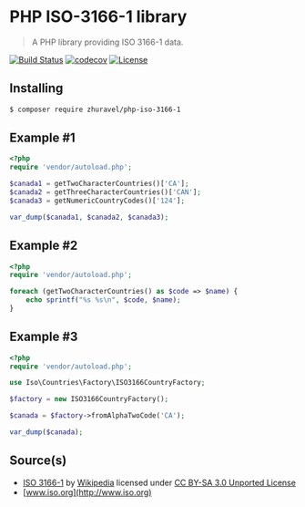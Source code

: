 # PHP ISO-3166-1 library
> A PHP library providing ISO 3166-1 data.

[![Build Status](https://travis-ci.com/zhooravell/php-iso-3166-1.svg?branch=master)](https://travis-ci.com/zhooravell/php-iso-3166-1)
[![codecov](https://codecov.io/gh/zhooravell/php-iso-3166-1/branch/master/graph/badge.svg)](https://codecov.io/gh/zhooravell/php-iso-3166-1)
[![License](https://img.shields.io/packagist/l/zhuravel/php-iso-3166-1.svg?style=flat-square)](https://packagist.org/packages/zhuravel/php-iso-3166-1)

## Installing

``` sh
$ composer require zhuravel/php-iso-3166-1
```

## Example #1
```php
<?php
require 'vendor/autoload.php';

$canada1 = getTwoCharacterCountries()['CA'];
$canada2 = getThreeCharacterCountries()['CAN'];
$canada3 = getNumericCountryCodes()['124'];

var_dump($canada1, $canada2, $canada3);
```

## Example #2
```php
<?php
require 'vendor/autoload.php';

foreach (getTwoCharacterCountries() as $code => $name) {
    echo sprintf("%s %s\n", $code, $name);
}
```

## Example #3
```php
<?php
require 'vendor/autoload.php';

use Iso\Countries\Factory\ISO3166CountryFactory;

$factory = new ISO3166CountryFactory();

$canada = $factory->fromAlphaTwoCode('CA');

var_dump($canada);
```

## Source(s)

* [ISO 3166-1](http://en.wikipedia.org/wiki/ISO_3166-1) by [Wikipedia](http://www.wikipedia.org) licensed under [CC BY-SA 3.0 Unported License](http://en.wikipedia.org/wiki/Wikipedia:Text_of_Creative_Commons_Attribution-ShareAlike_3.0_Unported_License)
* [www.iso.org](http://www.iso.org)